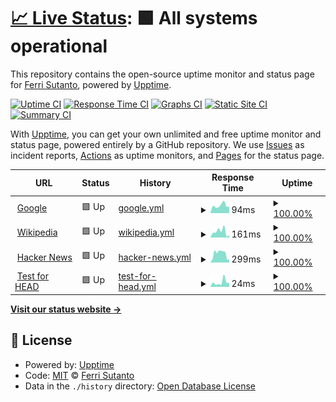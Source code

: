 # [📈 Live Status](https://ghprod.github.io/upptime): <!--live status--> **🟩 All systems operational**

This repository contains the open-source uptime monitor and status page for [Ferri Sutanto](https://ghprod.github.io/upptime), powered by [Upptime](https://github.com/upptime/upptime).

[![Uptime CI](https://github.com/ghprod/upptime/workflows/Uptime%20CI/badge.svg)](https://github.com/ghprod/upptime/actions?query=workflow%3A%22Uptime+CI%22)
[![Response Time CI](https://github.com/ghprod/upptime/workflows/Response%20Time%20CI/badge.svg)](https://github.com/ghprod/upptime/actions?query=workflow%3A%22Response+Time+CI%22)
[![Graphs CI](https://github.com/ghprod/upptime/workflows/Graphs%20CI/badge.svg)](https://github.com/ghprod/upptime/actions?query=workflow%3A%22Graphs+CI%22)
[![Static Site CI](https://github.com/ghprod/upptime/workflows/Static%20Site%20CI/badge.svg)](https://github.com/ghprod/upptime/actions?query=workflow%3A%22Static+Site+CI%22)
[![Summary CI](https://github.com/ghprod/upptime/workflows/Summary%20CI/badge.svg)](https://github.com/ghprod/upptime/actions?query=workflow%3A%22Summary+CI%22)

With [Upptime](https://upptime.js.org), you can get your own unlimited and free uptime monitor and status page, powered entirely by a GitHub repository. We use [Issues](https://github.com/ghprod/upptime/issues) as incident reports, [Actions](https://github.com/ghprod/upptime/actions) as uptime monitors, and [Pages](https://ghprod.github.io/upptime) for the status page.

<!--start: status pages-->
<!-- This summary is generated by Upptime (https://github.com/upptime/upptime) -->
<!-- Do not edit this manually, your changes will be overwritten -->
<!-- prettier-ignore -->
| URL | Status | History | Response Time | Uptime |
| --- | ------ | ------- | ------------- | ------ |
| <img alt="" src="https://icons.duckduckgo.com/ip3/www.google.com.ico" height="13"> [Google](https://www.google.com) | 🟩 Up | [google.yml](https://github.com/fer-ri/upptime/commits/HEAD/history/google.yml) | <details><summary><img alt="Response time graph" src="./graphs/google/response-time-week.png" height="20"> 94ms</summary><br><a href="https://ghprod.github.io/upptime/history/google"><img alt="Response time 104" src="https://img.shields.io/endpoint?url=https%3A%2F%2Fraw.githubusercontent.com%2Ffer-ri%2Fupptime%2FHEAD%2Fapi%2Fgoogle%2Fresponse-time.json"></a><br><a href="https://ghprod.github.io/upptime/history/google"><img alt="24-hour response time 86" src="https://img.shields.io/endpoint?url=https%3A%2F%2Fraw.githubusercontent.com%2Ffer-ri%2Fupptime%2FHEAD%2Fapi%2Fgoogle%2Fresponse-time-day.json"></a><br><a href="https://ghprod.github.io/upptime/history/google"><img alt="7-day response time 94" src="https://img.shields.io/endpoint?url=https%3A%2F%2Fraw.githubusercontent.com%2Ffer-ri%2Fupptime%2FHEAD%2Fapi%2Fgoogle%2Fresponse-time-week.json"></a><br><a href="https://ghprod.github.io/upptime/history/google"><img alt="30-day response time 83" src="https://img.shields.io/endpoint?url=https%3A%2F%2Fraw.githubusercontent.com%2Ffer-ri%2Fupptime%2FHEAD%2Fapi%2Fgoogle%2Fresponse-time-month.json"></a><br><a href="https://ghprod.github.io/upptime/history/google"><img alt="1-year response time 103" src="https://img.shields.io/endpoint?url=https%3A%2F%2Fraw.githubusercontent.com%2Ffer-ri%2Fupptime%2FHEAD%2Fapi%2Fgoogle%2Fresponse-time-year.json"></a></details> | <details><summary><a href="https://ghprod.github.io/upptime/history/google">100.00%</a></summary><a href="https://ghprod.github.io/upptime/history/google"><img alt="All-time uptime 100.00%" src="https://img.shields.io/endpoint?url=https%3A%2F%2Fraw.githubusercontent.com%2Ffer-ri%2Fupptime%2FHEAD%2Fapi%2Fgoogle%2Fuptime.json"></a><br><a href="https://ghprod.github.io/upptime/history/google"><img alt="24-hour uptime 100.00%" src="https://img.shields.io/endpoint?url=https%3A%2F%2Fraw.githubusercontent.com%2Ffer-ri%2Fupptime%2FHEAD%2Fapi%2Fgoogle%2Fuptime-day.json"></a><br><a href="https://ghprod.github.io/upptime/history/google"><img alt="7-day uptime 100.00%" src="https://img.shields.io/endpoint?url=https%3A%2F%2Fraw.githubusercontent.com%2Ffer-ri%2Fupptime%2FHEAD%2Fapi%2Fgoogle%2Fuptime-week.json"></a><br><a href="https://ghprod.github.io/upptime/history/google"><img alt="30-day uptime 100.00%" src="https://img.shields.io/endpoint?url=https%3A%2F%2Fraw.githubusercontent.com%2Ffer-ri%2Fupptime%2FHEAD%2Fapi%2Fgoogle%2Fuptime-month.json"></a><br><a href="https://ghprod.github.io/upptime/history/google"><img alt="1-year uptime 100.00%" src="https://img.shields.io/endpoint?url=https%3A%2F%2Fraw.githubusercontent.com%2Ffer-ri%2Fupptime%2FHEAD%2Fapi%2Fgoogle%2Fuptime-year.json"></a></details>
| <img alt="" src="https://icons.duckduckgo.com/ip3/en.wikipedia.org.ico" height="13"> [Wikipedia](https://en.wikipedia.org) | 🟩 Up | [wikipedia.yml](https://github.com/fer-ri/upptime/commits/HEAD/history/wikipedia.yml) | <details><summary><img alt="Response time graph" src="./graphs/wikipedia/response-time-week.png" height="20"> 161ms</summary><br><a href="https://ghprod.github.io/upptime/history/wikipedia"><img alt="Response time 199" src="https://img.shields.io/endpoint?url=https%3A%2F%2Fraw.githubusercontent.com%2Ffer-ri%2Fupptime%2FHEAD%2Fapi%2Fwikipedia%2Fresponse-time.json"></a><br><a href="https://ghprod.github.io/upptime/history/wikipedia"><img alt="24-hour response time 33" src="https://img.shields.io/endpoint?url=https%3A%2F%2Fraw.githubusercontent.com%2Ffer-ri%2Fupptime%2FHEAD%2Fapi%2Fwikipedia%2Fresponse-time-day.json"></a><br><a href="https://ghprod.github.io/upptime/history/wikipedia"><img alt="7-day response time 161" src="https://img.shields.io/endpoint?url=https%3A%2F%2Fraw.githubusercontent.com%2Ffer-ri%2Fupptime%2FHEAD%2Fapi%2Fwikipedia%2Fresponse-time-week.json"></a><br><a href="https://ghprod.github.io/upptime/history/wikipedia"><img alt="30-day response time 199" src="https://img.shields.io/endpoint?url=https%3A%2F%2Fraw.githubusercontent.com%2Ffer-ri%2Fupptime%2FHEAD%2Fapi%2Fwikipedia%2Fresponse-time-month.json"></a><br><a href="https://ghprod.github.io/upptime/history/wikipedia"><img alt="1-year response time 208" src="https://img.shields.io/endpoint?url=https%3A%2F%2Fraw.githubusercontent.com%2Ffer-ri%2Fupptime%2FHEAD%2Fapi%2Fwikipedia%2Fresponse-time-year.json"></a></details> | <details><summary><a href="https://ghprod.github.io/upptime/history/wikipedia">100.00%</a></summary><a href="https://ghprod.github.io/upptime/history/wikipedia"><img alt="All-time uptime 100.00%" src="https://img.shields.io/endpoint?url=https%3A%2F%2Fraw.githubusercontent.com%2Ffer-ri%2Fupptime%2FHEAD%2Fapi%2Fwikipedia%2Fuptime.json"></a><br><a href="https://ghprod.github.io/upptime/history/wikipedia"><img alt="24-hour uptime 100.00%" src="https://img.shields.io/endpoint?url=https%3A%2F%2Fraw.githubusercontent.com%2Ffer-ri%2Fupptime%2FHEAD%2Fapi%2Fwikipedia%2Fuptime-day.json"></a><br><a href="https://ghprod.github.io/upptime/history/wikipedia"><img alt="7-day uptime 100.00%" src="https://img.shields.io/endpoint?url=https%3A%2F%2Fraw.githubusercontent.com%2Ffer-ri%2Fupptime%2FHEAD%2Fapi%2Fwikipedia%2Fuptime-week.json"></a><br><a href="https://ghprod.github.io/upptime/history/wikipedia"><img alt="30-day uptime 100.00%" src="https://img.shields.io/endpoint?url=https%3A%2F%2Fraw.githubusercontent.com%2Ffer-ri%2Fupptime%2FHEAD%2Fapi%2Fwikipedia%2Fuptime-month.json"></a><br><a href="https://ghprod.github.io/upptime/history/wikipedia"><img alt="1-year uptime 99.99%" src="https://img.shields.io/endpoint?url=https%3A%2F%2Fraw.githubusercontent.com%2Ffer-ri%2Fupptime%2FHEAD%2Fapi%2Fwikipedia%2Fuptime-year.json"></a></details>
| <img alt="" src="https://icons.duckduckgo.com/ip3/news.ycombinator.com.ico" height="13"> [Hacker News](https://news.ycombinator.com) | 🟩 Up | [hacker-news.yml](https://github.com/fer-ri/upptime/commits/HEAD/history/hacker-news.yml) | <details><summary><img alt="Response time graph" src="./graphs/hacker-news/response-time-week.png" height="20"> 299ms</summary><br><a href="https://ghprod.github.io/upptime/history/hacker-news"><img alt="Response time 287" src="https://img.shields.io/endpoint?url=https%3A%2F%2Fraw.githubusercontent.com%2Ffer-ri%2Fupptime%2FHEAD%2Fapi%2Fhacker-news%2Fresponse-time.json"></a><br><a href="https://ghprod.github.io/upptime/history/hacker-news"><img alt="24-hour response time 109" src="https://img.shields.io/endpoint?url=https%3A%2F%2Fraw.githubusercontent.com%2Ffer-ri%2Fupptime%2FHEAD%2Fapi%2Fhacker-news%2Fresponse-time-day.json"></a><br><a href="https://ghprod.github.io/upptime/history/hacker-news"><img alt="7-day response time 299" src="https://img.shields.io/endpoint?url=https%3A%2F%2Fraw.githubusercontent.com%2Ffer-ri%2Fupptime%2FHEAD%2Fapi%2Fhacker-news%2Fresponse-time-week.json"></a><br><a href="https://ghprod.github.io/upptime/history/hacker-news"><img alt="30-day response time 290" src="https://img.shields.io/endpoint?url=https%3A%2F%2Fraw.githubusercontent.com%2Ffer-ri%2Fupptime%2FHEAD%2Fapi%2Fhacker-news%2Fresponse-time-month.json"></a><br><a href="https://ghprod.github.io/upptime/history/hacker-news"><img alt="1-year response time 304" src="https://img.shields.io/endpoint?url=https%3A%2F%2Fraw.githubusercontent.com%2Ffer-ri%2Fupptime%2FHEAD%2Fapi%2Fhacker-news%2Fresponse-time-year.json"></a></details> | <details><summary><a href="https://ghprod.github.io/upptime/history/hacker-news">100.00%</a></summary><a href="https://ghprod.github.io/upptime/history/hacker-news"><img alt="All-time uptime 99.92%" src="https://img.shields.io/endpoint?url=https%3A%2F%2Fraw.githubusercontent.com%2Ffer-ri%2Fupptime%2FHEAD%2Fapi%2Fhacker-news%2Fuptime.json"></a><br><a href="https://ghprod.github.io/upptime/history/hacker-news"><img alt="24-hour uptime 100.00%" src="https://img.shields.io/endpoint?url=https%3A%2F%2Fraw.githubusercontent.com%2Ffer-ri%2Fupptime%2FHEAD%2Fapi%2Fhacker-news%2Fuptime-day.json"></a><br><a href="https://ghprod.github.io/upptime/history/hacker-news"><img alt="7-day uptime 100.00%" src="https://img.shields.io/endpoint?url=https%3A%2F%2Fraw.githubusercontent.com%2Ffer-ri%2Fupptime%2FHEAD%2Fapi%2Fhacker-news%2Fuptime-week.json"></a><br><a href="https://ghprod.github.io/upptime/history/hacker-news"><img alt="30-day uptime 100.00%" src="https://img.shields.io/endpoint?url=https%3A%2F%2Fraw.githubusercontent.com%2Ffer-ri%2Fupptime%2FHEAD%2Fapi%2Fhacker-news%2Fuptime-month.json"></a><br><a href="https://ghprod.github.io/upptime/history/hacker-news"><img alt="1-year uptime 99.83%" src="https://img.shields.io/endpoint?url=https%3A%2F%2Fraw.githubusercontent.com%2Ffer-ri%2Fupptime%2FHEAD%2Fapi%2Fhacker-news%2Fuptime-year.json"></a></details>
| <img alt="" src="https://icons.duckduckgo.com/ip3/www.google.com.ico" height="13"> [Test for HEAD](https://www.google.com) | 🟩 Up | [test-for-head.yml](https://github.com/fer-ri/upptime/commits/HEAD/history/test-for-head.yml) | <details><summary><img alt="Response time graph" src="./graphs/test-for-head/response-time-week.png" height="20"> 24ms</summary><br><a href="https://ghprod.github.io/upptime/history/test-for-head"><img alt="Response time 25" src="https://img.shields.io/endpoint?url=https%3A%2F%2Fraw.githubusercontent.com%2Ffer-ri%2Fupptime%2FHEAD%2Fapi%2Ftest-for-head%2Fresponse-time.json"></a><br><a href="https://ghprod.github.io/upptime/history/test-for-head"><img alt="24-hour response time 22" src="https://img.shields.io/endpoint?url=https%3A%2F%2Fraw.githubusercontent.com%2Ffer-ri%2Fupptime%2FHEAD%2Fapi%2Ftest-for-head%2Fresponse-time-day.json"></a><br><a href="https://ghprod.github.io/upptime/history/test-for-head"><img alt="7-day response time 24" src="https://img.shields.io/endpoint?url=https%3A%2F%2Fraw.githubusercontent.com%2Ffer-ri%2Fupptime%2FHEAD%2Fapi%2Ftest-for-head%2Fresponse-time-week.json"></a><br><a href="https://ghprod.github.io/upptime/history/test-for-head"><img alt="30-day response time 18" src="https://img.shields.io/endpoint?url=https%3A%2F%2Fraw.githubusercontent.com%2Ffer-ri%2Fupptime%2FHEAD%2Fapi%2Ftest-for-head%2Fresponse-time-month.json"></a><br><a href="https://ghprod.github.io/upptime/history/test-for-head"><img alt="1-year response time 25" src="https://img.shields.io/endpoint?url=https%3A%2F%2Fraw.githubusercontent.com%2Ffer-ri%2Fupptime%2FHEAD%2Fapi%2Ftest-for-head%2Fresponse-time-year.json"></a></details> | <details><summary><a href="https://ghprod.github.io/upptime/history/test-for-head">100.00%</a></summary><a href="https://ghprod.github.io/upptime/history/test-for-head"><img alt="All-time uptime 100.00%" src="https://img.shields.io/endpoint?url=https%3A%2F%2Fraw.githubusercontent.com%2Ffer-ri%2Fupptime%2FHEAD%2Fapi%2Ftest-for-head%2Fuptime.json"></a><br><a href="https://ghprod.github.io/upptime/history/test-for-head"><img alt="24-hour uptime 100.00%" src="https://img.shields.io/endpoint?url=https%3A%2F%2Fraw.githubusercontent.com%2Ffer-ri%2Fupptime%2FHEAD%2Fapi%2Ftest-for-head%2Fuptime-day.json"></a><br><a href="https://ghprod.github.io/upptime/history/test-for-head"><img alt="7-day uptime 100.00%" src="https://img.shields.io/endpoint?url=https%3A%2F%2Fraw.githubusercontent.com%2Ffer-ri%2Fupptime%2FHEAD%2Fapi%2Ftest-for-head%2Fuptime-week.json"></a><br><a href="https://ghprod.github.io/upptime/history/test-for-head"><img alt="30-day uptime 100.00%" src="https://img.shields.io/endpoint?url=https%3A%2F%2Fraw.githubusercontent.com%2Ffer-ri%2Fupptime%2FHEAD%2Fapi%2Ftest-for-head%2Fuptime-month.json"></a><br><a href="https://ghprod.github.io/upptime/history/test-for-head"><img alt="1-year uptime 100.00%" src="https://img.shields.io/endpoint?url=https%3A%2F%2Fraw.githubusercontent.com%2Ffer-ri%2Fupptime%2FHEAD%2Fapi%2Ftest-for-head%2Fuptime-year.json"></a></details>

<!--end: status pages-->

[**Visit our status website →**](https://ghprod.github.io/upptime)

## 📄 License

- Powered by: [Upptime](https://github.com/upptime/upptime)
- Code: [MIT](./LICENSE) © [Ferri Sutanto](https://ghprod.github.io/upptime)
- Data in the `./history` directory: [Open Database License](https://opendatacommons.org/licenses/odbl/1-0/)
